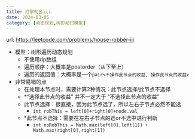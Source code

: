 ```yaml
---
title: 打家劫舍iii
date: 2024-03-05
category: [动态规划,树形动归模型]
---
```


url: https://leetcode.com/problems/house-robber-iii



- 模型：树形遍历动态规划
  - 不使用dp数组
  - 遍历顺序：大概率是postorder（从下至上）
  - 遍历的返回值：大概率是一个`pair<不操作此节点的收益, 操作此节点的收益>`
- 非常易错的点
  - 在处理本节点时，需要计算2种情况：此节点选择/此节点不选择
  - *“选择此节点的收益” 并不一定大于 “不选择此节点的收益”
  - 此节点选择：很直接，因为此节点选了，所以左右子节点必然不能选
    - `int robThis = left[0]+right[0]+node.val`
  - *此节点不选择：需要在左右子节点的选or不选中进行判断
    - `int noRobThis = Math.max(left[0],left[1]) + Math.max(right[0],right[1])`



